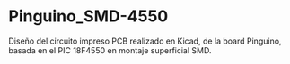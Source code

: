 # Pinguino_SMD-4550

Diseño del circuito impreso PCB realizado en Kicad, de la board Pinguino, basada en el PIC 18F4550 en montaje superficial SMD.